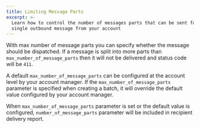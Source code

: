 ```yaml
---
title: Limiting Message Parts
excerpt: >-
  Learn how to control the number of messages parts that can be sent for a
  single outbound message from your account
---
```

With max number of message parts you can specify whether the message should be dispatched. If a message is split into more parts than `max_number_of_message_parts` then it will not be delivered and status code will be `411`.

A default `max_number_of_message_parts` can be configured at the account level by your account manager. If the `max_number_of_message_parts` parameter is specified when creating a batch, it will override the default value configured by your account manager.

When `max_number_of_message_parts` parameter is set or the default value is configured, `number_of_message_parts` parameter will be included in recipient delivery report.



